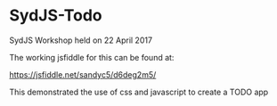 # SydJS-Todo
SydJS Workshop held on 22 April 2017

The working jsfiddle for this can be found at:

https://jsfiddle.net/sandyc5/d6deg2m5/

This demonstrated the use of css and javascript to create a TODO app
